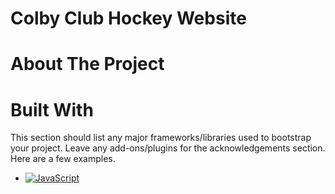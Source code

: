 # Colby Club Hockey Website
# About The Project



# Built With

This section should list any major frameworks/libraries used to bootstrap your project. Leave any add-ons/plugins for the acknowledgements section. Here are a few examples.


* [![JavaScript][JavaScript.com]][JavaScript-url]

[JavaScript.com]:https://shields.io/badge/JavaScript-F7DF1E?logo=JavaScript&logoColor=000&style=flat-square
[JavaScript-url]:https://www.javascript.com
